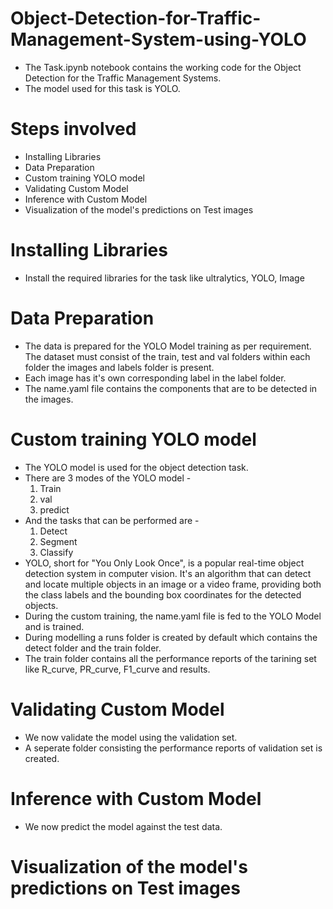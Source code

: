 # Object-Detection-for-Traffic-Management-System-using-YOLO

* The Task.ipynb notebook contains the working code for the Object Detection for the Traffic Management Systems.
* The model used for this task is YOLO.
# Steps involved
* Installing Libraries
* Data Preparation
* Custom training YOLO model
* Validating Custom Model
* Inference with Custom Model
* Visualization of the model's predictions on Test images
# Installing Libraries
* Install the required libraries for the task like ultralytics, YOLO, Image
# Data Preparation
* The data is prepared for the YOLO Model training as per requirement. The dataset must consist of the train, test and val folders within each folder the images 
  and labels folder is present.
* Each image has it's own corresponding label in the label folder.
* The name.yaml file contains the components that are to  be detected in the images.
# Custom training YOLO model
* The YOLO model is used for the object detection task.
* There are 3 modes of the YOLO model -
  1. Train
  2. val
  3. predict
* And the tasks that can be performed are -
  1. Detect
  2. Segment
  3. Classify
* YOLO, short for "You Only Look Once", is a popular real-time object detection system in computer vision. It's an algorithm that can detect and locate multiple 
  objects in an image or a video frame, providing both the class labels and the bounding box coordinates for the detected objects.
* During the custom training, the name.yaml file is fed to the YOLO Model and is trained.
* During modelling a runs folder is created by default which contains the detect folder and the train folder.
* The train folder contains all the performance reports of the tarining set like R_curve, PR_curve, F1_curve and results.
#  Validating Custom Model
* We now validate the model using the validation set.
* A seperate folder consisting the performance reports of validation set is created.
# Inference with Custom Model
* We now predict the model against the test data.
# Visualization of the model's predictions on Test images


  
